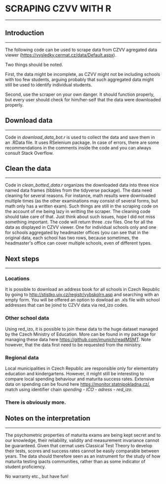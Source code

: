 # SCRAPING CZVV WITH R
------
## Introduction
------
The following code can be used to scrape data from CZVV agregated data viewer (https://vysledky.cermat.cz/data/Default.aspx).

Two things should be noted. 

First, the data might be incomplete, as CZVV might not be including schools with too few students, arguing probably that such aggregated data might still be used to identify individual students.

Second, use the scraper on your own danger. It should function properly, but every user should check for him/her-self that the data were downloaded properly.

## Download data
------
Code in *download_data_bot.r* is used to collect the data and save them in an .RData file. It uses RSelenium package. In case of errors, there are some recommendations in the comments inside the code and you can always consult Stack Overflow.

## Clean the data
------
Code in *clean_botted_data.r* organizes the downloaded data into three nice named data frames (tibbles from the tidyverse package). The data need cleaning for several reasons. For instance, math results were downloaded multiple times (as the other examinations may consist of several forms, but math only has a written exam). Such things are still in the scraping code on the account of me being lazy in writting the scraper. The cleaning code should take care of that. Just think about such issues, hope I did not miss something important. The code will return three .csv files. One for all the data as displayed in CZVV viewer. One for individual schools only and one for schools aggregated by headmaster offices (you can see that in the original data, each school has two rows, because sometimes, the headmaster's office can cover multiple schools, even of different types.  

## Next steps
------
### Locations
It is possible to download an address book for all schools in Czech Republic by going to http://stistko.uiv.cz/registr/vybskolrn.asp and searching with an empty form. You will be offered an option to dowload an .xls file with school addresses that can be joind to CZVV data via red_izo codes.

### Other school data
Using red_izo, it is possible to join these data to the huge dataset managed by the Czech Ministry of Education. More can be found in my package for managing these data here https://github.com/jmunich/readMSMT. Note however, that the data first need to be requested from the ministry. 

### Regional data
Local municipalities in Czech Republic are responsible only for elementatry education and kindergartens. However, it might still be interesting to compare local spending behaviour and maturita success rates. Extensive data on spending can be found here https://monitor.statnipokladna.cz/, match using identifier chain *spending - IČO - adress - red_izo*.

### There is obviously more.

## Notes on the interpretation
------
The psychometric properties of maturita exams are being kept secret and to our knowledge, their reliability, validity and measurement invariance cannot be guaranteed. Given that cermat uses Classical Test Theory to develop their tests, scores and success rates cannot be easily comparable between years. The data should therefore seen as an instrument for the study of how maturita testing ipacts communities, rather than as some indicator of student proficiency.

No warranty etc., but have fun!